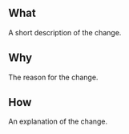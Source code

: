 <!--
Your pull request is greatly appreciated but please consult https://github.com/shtsoft/slgh/blob/master/CONTRIBUTING.md before making one.
-->

## What

A short description of the change.

## Why

The reason for the change.

## How

An explanation of the change.
